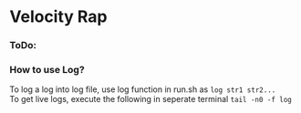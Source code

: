 # Velocity Rap
<p>
<h3>ToDo:</h3>
<ul>
</ul>
</p>
<p>
<h3>How to use Log?</h3>
To log a log into log file, use log function in run.sh as <code>log str1 str2...</code>
<br>To get live logs, execute the following in seperate terminal <code>tail -n0 -f log</code>
</p>

